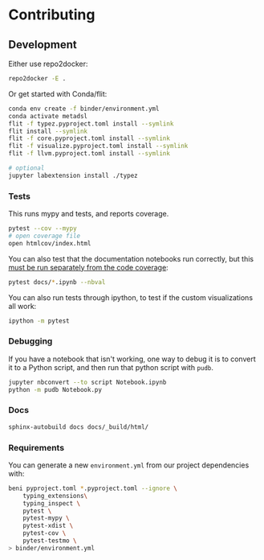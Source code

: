 # Contributing

## Development

Either use repo2docker:

```bash
repo2docker -E .
```

Or get started with Conda/flit:

```bash
conda env create -f binder/environment.yml
conda activate metadsl
flit -f typez.pyproject.toml install --symlink
flit install --symlink
flit -f core.pyproject.toml install --symlink
flit -f visualize.pyproject.toml install --symlink
flit -f llvm.pyproject.toml install --symlink

# optional
jupyter labextension install ./typez
```

### Tests

This runs mypy and tests, and reports coverage.

```bash
pytest --cov --mypy
# open coverage file
open htmlcov/index.html
```

You can also test that the documentation notebooks run correctly, but this
[must be run separately from the code coverage](https://github.com/computationalmodelling/nbval/issues/116):

```bash
pytest docs/*.ipynb --nbval
```

You can also run tests through ipython, to test if the custom visualizations all work:

```bash
ipython -m pytest
```

### Debugging

If you have a notebook that isn't working, one way to debug it is to convert it to a Python
script, and then run that python script with `pudb`.

```bash
jupyter nbconvert --to script Notebook.ipynb
python -m pudb Notebook.py
```

### Docs

```bash
sphinx-autobuild docs docs/_build/html/
```

### Requirements

You can generate a new `environment.yml` from our project dependencies with:

```bash
beni pyproject.toml *.pyproject.toml --ignore \
    typing_extensions\
    typing_inspect \
    pytest \
    pytest-mypy \
    pytest-xdist \
    pytest-cov \
    pytest-testmo \
> binder/environment.yml
```
